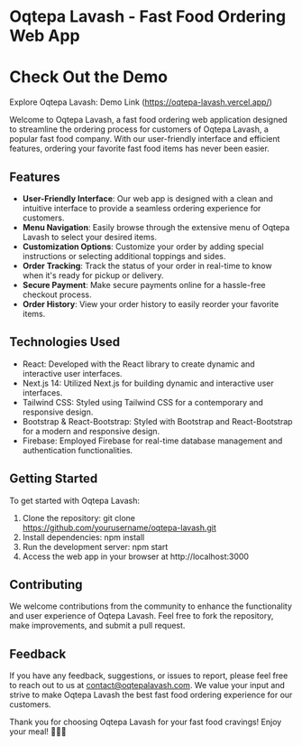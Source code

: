 # Oqtepa Lavash - Fast Food Ordering Web App

# Check Out the Demo
Explore Oqtepa Lavash: Demo Link (https://oqtepa-lavash.vercel.app/)

Welcome to Oqtepa Lavash, a fast food ordering web application designed to streamline the ordering process for customers of Oqtepa Lavash, a popular fast food company. With our user-friendly interface and efficient features, ordering your favorite fast food items has never been easier.

## Features
- **User-Friendly Interface**: Our web app is designed with a clean and intuitive interface to provide a seamless ordering experience for customers.
- **Menu Navigation**: Easily browse through the extensive menu of Oqtepa Lavash to select your desired items.
- **Customization Options**: Customize your order by adding special instructions or selecting additional toppings and sides.
- **Order Tracking**: Track the status of your order in real-time to know when it's ready for pickup or delivery.
- **Secure Payment**: Make secure payments online for a hassle-free checkout process.
- **Order History**: View your order history to easily reorder your favorite items.

## Technologies Used
- React: Developed with the React library to create dynamic and interactive user interfaces.
- Next.js 14: Utilized Next.js for building dynamic and interactive user interfaces.
- Tailwind CSS: Styled using Tailwind CSS for a contemporary and responsive design.
- Bootstrap & React-Bootstrap: Styled with Bootstrap and React-Bootstrap for a modern and responsive design.
- Firebase: Employed Firebase for real-time database management and authentication functionalities.

## Getting Started
To get started with Oqtepa Lavash:
1. Clone the repository: git clone https://github.com/yourusername/oqtepa-lavash.git
2. Install dependencies: npm install
3. Run the development server: npm start
4. Access the web app in your browser at http://localhost:3000

## Contributing
We welcome contributions from the community to enhance the functionality and user experience of Oqtepa Lavash. Feel free to fork the repository, make improvements, and submit a pull request.

## Feedback
If you have any feedback, suggestions, or issues to report, please feel free to reach out to us at [contact@oqtepalavash.com](mailto:contact@oqtepalavash.com). We value your input and strive to make Oqtepa Lavash the best fast food ordering experience for our customers.

Thank you for choosing Oqtepa Lavash for your fast food cravings! Enjoy your meal! 🍔🍟🥤
